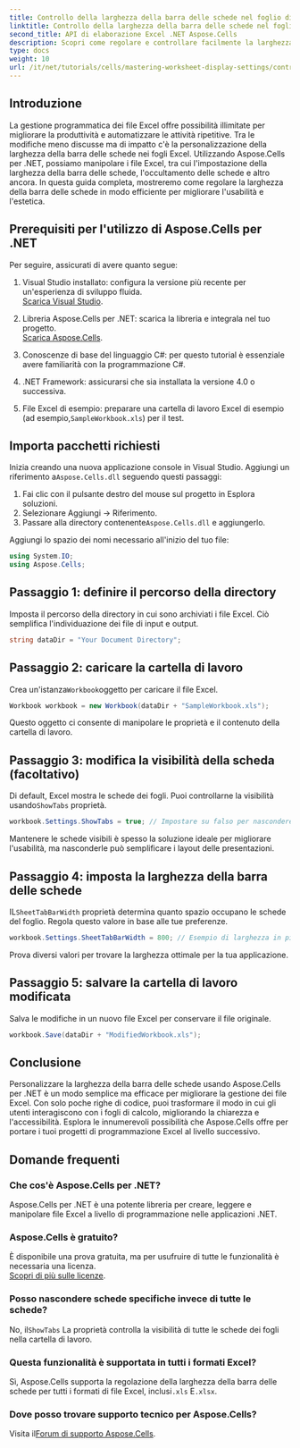 ```yaml
---
title: Controllo della larghezza della barra delle schede nel foglio di lavoro tramite Aspose.Cells
linktitle: Controllo della larghezza della barra delle schede nel foglio di lavoro tramite Aspose.Cells
second_title: API di elaborazione Excel .NET Aspose.Cells
description: Scopri come regolare e controllare facilmente la larghezza della barra delle schede nei fogli Excel usando Aspose.Cells per .NET. Segui la nostra guida passo passo per migliorare la navigazione e l'estetica del foglio di calcolo con impostazioni personalizzate.
type: docs
weight: 10
url: /it/net/tutorials/cells/mastering-worksheet-display-settings/controlling-tab-bar-width/
---
```

## Introduzione

La gestione programmatica dei file Excel offre possibilità illimitate per migliorare la produttività e automatizzare le attività ripetitive. Tra le modifiche meno discusse ma di impatto c'è la personalizzazione della larghezza della barra delle schede nei fogli Excel. Utilizzando Aspose.Cells per .NET, possiamo manipolare i file Excel, tra cui l'impostazione della larghezza della barra delle schede, l'occultamento delle schede e altro ancora. In questa guida completa, mostreremo come regolare la larghezza della barra delle schede in modo efficiente per migliorare l'usabilità e l'estetica.

## Prerequisiti per l'utilizzo di Aspose.Cells per .NET

Per seguire, assicurati di avere quanto segue:

1. Visual Studio installato: configura la versione più recente per un'esperienza di sviluppo fluida.  
   [Scarica Visual Studio](https://visualstudio.microsoft.com/).

2. Libreria Aspose.Cells per .NET: scarica la libreria e integrala nel tuo progetto.  
   [Scarica Aspose.Cells](https://releases.aspose.com/cells/net/).

3. Conoscenze di base del linguaggio C#: per questo tutorial è essenziale avere familiarità con la programmazione C#.

4. .NET Framework: assicurarsi che sia installata la versione 4.0 o successiva.

5.  File Excel di esempio: preparare una cartella di lavoro Excel di esempio (ad esempio,`SampleWorkbook.xls`) per il test.

## Importa pacchetti richiesti
 Inizia creando una nuova applicazione console in Visual Studio. Aggiungi un riferimento a`Aspose.Cells.dll` seguendo questi passaggi:

1. Fai clic con il pulsante destro del mouse sul progetto in Esplora soluzioni.
2. Selezionare Aggiungi → Riferimento.
3.  Passare alla directory contenente`Aspose.Cells.dll` e aggiungerlo.

Aggiungi lo spazio dei nomi necessario all'inizio del tuo file:

```csharp
using System.IO;
using Aspose.Cells;
```

## Passaggio 1: definire il percorso della directory
Imposta il percorso della directory in cui sono archiviati i file Excel. Ciò semplifica l'individuazione dei file di input e output.

```csharp
string dataDir = "Your Document Directory";
```

## Passaggio 2: caricare la cartella di lavoro
 Crea un'istanza`Workbook`oggetto per caricare il file Excel.

```csharp
Workbook workbook = new Workbook(dataDir + "SampleWorkbook.xls");
```

Questo oggetto ci consente di manipolare le proprietà e il contenuto della cartella di lavoro.

## Passaggio 3: modifica la visibilità della scheda (facoltativo)
 Di default, Excel mostra le schede dei fogli. Puoi controllarne la visibilità usando`ShowTabs` proprietà.

```csharp
workbook.Settings.ShowTabs = true; // Impostare su falso per nascondere le schede
```

Mantenere le schede visibili è spesso la soluzione ideale per migliorare l'usabilità, ma nasconderle può semplificare i layout delle presentazioni.

## Passaggio 4: imposta la larghezza della barra delle schede
 IL`SheetTabBarWidth` proprietà determina quanto spazio occupano le schede del foglio. Regola questo valore in base alle tue preferenze.

```csharp
workbook.Settings.SheetTabBarWidth = 800; // Esempio di larghezza in pixel
```

Prova diversi valori per trovare la larghezza ottimale per la tua applicazione.

## Passaggio 5: salvare la cartella di lavoro modificata
Salva le modifiche in un nuovo file Excel per conservare il file originale.

```csharp
workbook.Save(dataDir + "ModifiedWorkbook.xls");
```

## Conclusione

Personalizzare la larghezza della barra delle schede usando Aspose.Cells per .NET è un modo semplice ma efficace per migliorare la gestione dei file Excel. Con solo poche righe di codice, puoi trasformare il modo in cui gli utenti interagiscono con i fogli di calcolo, migliorando la chiarezza e l'accessibilità. Esplora le innumerevoli possibilità che Aspose.Cells offre per portare i tuoi progetti di programmazione Excel al livello successivo.

## Domande frequenti

### Che cos'è Aspose.Cells per .NET?
Aspose.Cells per .NET è una potente libreria per creare, leggere e manipolare file Excel a livello di programmazione nelle applicazioni .NET.

### Aspose.Cells è gratuito?
È disponibile una prova gratuita, ma per usufruire di tutte le funzionalità è necessaria una licenza.  
[Scopri di più sulle licenze](https://purchase.aspose.com/buy).

### Posso nascondere schede specifiche invece di tutte le schede?
 No, il`ShowTabs` La proprietà controlla la visibilità di tutte le schede dei fogli nella cartella di lavoro.

### Questa funzionalità è supportata in tutti i formati Excel?
 Sì, Aspose.Cells supporta la regolazione della larghezza della barra delle schede per tutti i formati di file Excel, inclusi`.xls` E`.xlsx`.

### Dove posso trovare supporto tecnico per Aspose.Cells?
 Visita il[Forum di supporto Aspose.Cells](https://forum.aspose.com/c/cells/9).